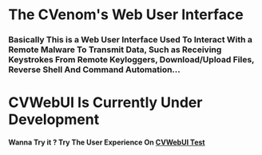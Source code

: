 <h1>The CVenom's Web User Interface</h1>
<h3>Basically This is a Web User Interface Used To Interact With a Remote Malware To Transmit Data, Such as Receiving Keystrokes From Remote Keyloggers,  Download/Upload Files, Reverse Shell And Command Automation...</h3>
<h1>CVWebUI Is Currently Under Development</h1>
<h4>Wanna Try it ? Try The User Experience On <a href="cvwebui.netlify.app">CVWebUI Test</a></h4>
